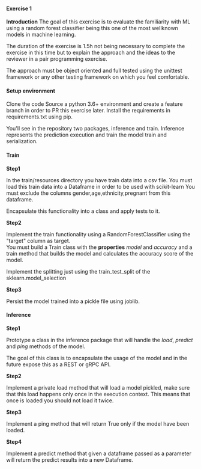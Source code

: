 #### Exercise 1

**Introduction**
The goal of this exercise is to evaluate the familiarity with ML using a random forest classifier being this one of the most wellknown models in machine learning.

The duration of the exercise is 1.5h not being necessary to complete the exercise in this time but to explain the approach and the ideas to the reviewer in a pair programming exercise.

The approach must be object oriented and full tested using the unittest framework or any other testing framework on which you feel comfortable.

#### Setup environment
Clone the code Source a python 3.6+ environment and create a feature branch in order to PR this exercise later.
Install the requirements in requirements.txt using pip.
 
You'll see in the repository two packages, inference and train. Inference represents the prediction execution and train the model train and serialization.

#### Train

**Step1**

In the train/resources directory you have train data into a csv file. You must load this train data into a Dataframe in order to be used with scikit-learn
You must exclude the columns gender,age,ethnicity,pregnant from this dataframe.

Encapsulate this functionality into a class and apply tests to it.

**Step2**

Implement the train functionality using a RandomForestClassifier using the "target" column as target.  
You must build a Train class with the **properties** _model_ and _accuracy_ and a train method that builds the model and calculates the accuracy score of the model.

Implement the splitting just using the train_test_split of the sklearn.model_selection
   
**Step3**

Persist the model trained into a pickle file using joblib.

#### Inference

**Step1**

Prototype a class in the inference package that will handle the _load_, _predict_ and _ping_ methods of the model.

The goal of this class is to encapsulate the usage of the model and in the future expose this as a REST or gRPC API.

**Step2**

Implement a private load method that will load a model pickled, make sure that this load happens only once in the execution context. This means that once is loaded you should not load it twice.

**Step3**

Implement a ping method that will return True only if the model have been loaded.

**Step4**

Implement a predict method that given a dataframe passed as a parameter will return the predict results into a new Dataframe.







 
